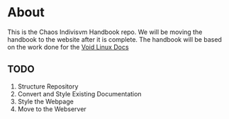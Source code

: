 # About
This is the Chaos Indivisvm Handbook repo. We will be moving the handbook to the website after it is complete. The handbook will be based on the work done for the [Void Linux Docs](https://github.com/void-linux/void-docs)


## TODO

1. Structure Repository
2. Convert and Style Existing Documentation
3. Style the Webpage
4. Move to the Webserver
